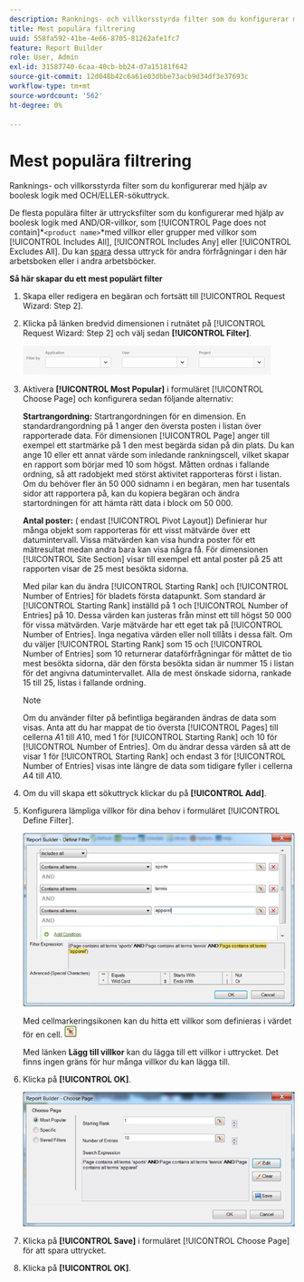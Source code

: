 ```yaml
---
description: Ranknings- och villkorsstyrda filter som du konfigurerar med hjälp av boolesk logik med OCH/ELLER-sökuttryck.
title: Mest populära filtrering
uuid: 558fa592-41be-4e66-8705-81262afe1fc7
feature: Report Builder
role: User, Admin
exl-id: 31587740-6caa-40cb-bb24-d7a15181f642
source-git-commit: 12d048b42c6a61e03dbbe73acb9d34df3e37693c
workflow-type: tm+mt
source-wordcount: '562'
ht-degree: 0%

---
```


# Mest populära filtrering

Ranknings- och villkorsstyrda filter som du konfigurerar med hjälp av boolesk logik med OCH/ELLER-sökuttryck.

De flesta populära filter är uttrycksfilter som du konfigurerar med hjälp av boolesk logik med AND/OR-villkor, som [!UICONTROL Page does not contain]*`<product name>`*med villkor eller grupper med villkor som [!UICONTROL Includes All], [!UICONTROL Includes Any] eller [!UICONTROL Excludes All]. Du kan [spara](/help/analyze/legacy-report-builder/layout/c-filter-dimensions/saved-filters.md) dessa uttryck för andra förfrågningar i den här arbetsboken eller i andra arbetsböcker.

**Så här skapar du ett mest populärt filter**

1. Skapa eller redigera en begäran och fortsätt till [!UICONTROL Request Wizard: Step 2].

1. Klicka på länken bredvid dimensionen i rutnätet på [!UICONTROL Request Wizard: Step 2] och välj sedan **[!UICONTROL Filter]**.

   ![Skärmbild som visar dialogrutan Definiera filter med alternativ för att filtrera efter program, användare och projekt.](/help/admin/admin/assets/filter.png)

1. Aktivera **[!UICONTROL Most Popular]** i formuläret [!UICONTROL Choose Page] och konfigurera sedan följande alternativ:

   **Startrangordning:** Startrangordningen för en dimension. En standardrangordning på 1 anger den översta posten i listan över rapporterade data. För dimensionen [!UICONTROL Page] anger till exempel ett startmärke på 1 den mest begärda sidan på din plats. Du kan ange 10 eller ett annat värde som inledande rankningscell, vilket skapar en rapport som börjar med 10 som högst. Måtten ordnas i fallande ordning, så att radobjekt med störst aktivitet rapporteras först i listan. Om du behöver fler än 50 000 sidnamn i en begäran, men har tusentals sidor att rapportera på, kan du kopiera begäran och ändra startordningen för att hämta rätt data i block om 50 000.

   **Antal poster:** ( endast [!UICONTROL Pivot Layout]) Definierar hur många objekt som rapporteras för ett visst mätvärde över ett datumintervall. Vissa mätvärden kan visa hundra poster för ett mätresultat medan andra bara kan visa några få. För dimensionen [!UICONTROL Site Section] visar till exempel ett antal poster på 25 att rapporten visar de 25 mest besökta sidorna.

   Med pilar kan du ändra [!UICONTROL Starting Rank] och [!UICONTROL Number of Entries] för bladets första datapunkt. Som standard är [!UICONTROL Starting Rank] inställd på 1 och [!UICONTROL Number of Entries] på 10. Dessa värden kan justeras från minst ett till högst 50 000 för vissa mätvärden. Varje mätvärde har ett eget tak på [!UICONTROL Number of Entries]. Inga negativa värden eller noll tillåts i dessa fält. Om du väljer [!UICONTROL Starting Rank] som 15 och [!UICONTROL Number of Entries] som 10 returnerar dataförfrågningar för måttet de tio mest besökta sidorna, där den första besökta sidan är nummer 15 i listan för det angivna datumintervallet. Alla de mest önskade sidorna, rankade 15 till 25, listas i fallande ordning.

   >[!NOTE]
   >
   >Om du använder filter på befintliga begäranden ändras de data som visas. Anta att du har mappat de tio översta [!UICONTROL Pages] till cellerna $A$1 till $A$10, med 1 för [!UICONTROL Starting Rank] och 10 för [!UICONTROL Number of Entries]. Om du ändrar dessa värden så att de visar 1 för [!UICONTROL Starting Rank] och endast 3 för [!UICONTROL Number of Entries] visas inte längre de data som tidigare fyller i cellerna $A$4 till $A$10.

1. Om du vill skapa ett sökuttryck klickar du på **[!UICONTROL Add]**.

1. Konfigurera lämpliga villkor för dina behov i formuläret [!UICONTROL Define Filter].


   ![Skärmbild som visar dialogrutan Definiera filter.](assets/expressions_define_filter.png)

   Med cellmarkeringsikonen kan du hitta ett villkor som definieras i värdet för en cell. ![Ikonen Välj cell.](assets/select_cell_icon.png)

   Med länken **Lägg till villkor** kan du lägga till ett villkor i uttrycket. Det finns ingen gräns för hur många villkor du kan lägga till.

1. Klicka på **[!UICONTROL OK]**.

   ![Skärmbild av dialogrutan Definiera filter med knappen OK längst ned till höger.](assets/choose_page_02.png)

1. Klicka på **[!UICONTROL Save]** i formuläret [!UICONTROL Choose Page] för att spara uttrycket.
1. Klicka på **[!UICONTROL OK]**.
